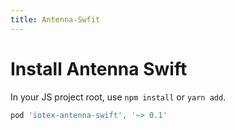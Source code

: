 ```yaml
---
title: Antenna-Swfit
---
```


# Install Antenna Swift

In your JS project root, use `npm install` or `yarn add`.

```js
pod 'iotex-antenna-swift', '~> 0.1'
```
